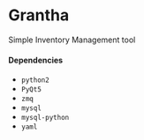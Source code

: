 # Grantha
Simple Inventory Management tool
​
#### Dependencies

* `python2`
* `PyQt5`
* `zmq`
* `mysql`
* `mysql-python`
* `yaml`
